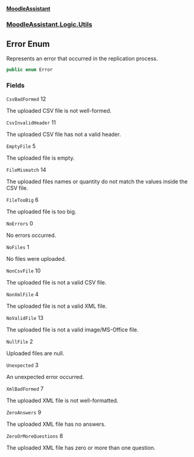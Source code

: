 #### [MoodleAssistant](index.md 'index')
### [MoodleAssistant.Logic.Utils](MoodleAssistant.Logic.Utils.md 'MoodleAssistant.Logic.Utils')

## Error Enum

Represents an error that occurred in the replication process.

```csharp
public enum Error
```
### Fields

<a name='MoodleAssistant.Logic.Utils.Error.CsvBadFormed'></a>

`CsvBadFormed` 12

The uploaded CSV file is not well-formed.

<a name='MoodleAssistant.Logic.Utils.Error.CsvInvalidHeader'></a>

`CsvInvalidHeader` 11

The uploaded CSV file has not a valid header.

<a name='MoodleAssistant.Logic.Utils.Error.EmptyFile'></a>

`EmptyFile` 5

The uploaded file is empty.

<a name='MoodleAssistant.Logic.Utils.Error.FileMismatch'></a>

`FileMismatch` 14

The uploaded files names or quantity do not match the values inside the CSV file.

<a name='MoodleAssistant.Logic.Utils.Error.FileTooBig'></a>

`FileTooBig` 6

The uploaded file is too big.

<a name='MoodleAssistant.Logic.Utils.Error.NoErrors'></a>

`NoErrors` 0

No errors occurred.

<a name='MoodleAssistant.Logic.Utils.Error.NoFiles'></a>

`NoFiles` 1

No files were uploaded.

<a name='MoodleAssistant.Logic.Utils.Error.NonCsvFile'></a>

`NonCsvFile` 10

The uploaded file is not a valid CSV file.

<a name='MoodleAssistant.Logic.Utils.Error.NonXmlFile'></a>

`NonXmlFile` 4

The uploaded file is not a valid XML file.

<a name='MoodleAssistant.Logic.Utils.Error.NoValidFile'></a>

`NoValidFile` 13

The uploaded file is not a valid image/MS-Office file.

<a name='MoodleAssistant.Logic.Utils.Error.NullFile'></a>

`NullFile` 2

Uploaded files are null.

<a name='MoodleAssistant.Logic.Utils.Error.Unexpected'></a>

`Unexpected` 3

An unexpected error occurred.

<a name='MoodleAssistant.Logic.Utils.Error.XmlBadFormed'></a>

`XmlBadFormed` 7

The uploaded XML file is not well-formatted.

<a name='MoodleAssistant.Logic.Utils.Error.ZeroAnswers'></a>

`ZeroAnswers` 9

The uploaded XML file has no answers.

<a name='MoodleAssistant.Logic.Utils.Error.ZeroOrMoreQuestions'></a>

`ZeroOrMoreQuestions` 8

The uploaded XML file has zero or more than one question.